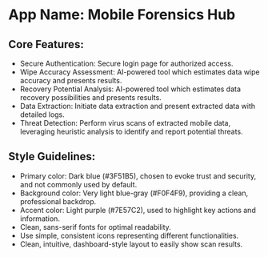 # **App Name**: Mobile Forensics Hub

## Core Features:

- Secure Authentication: Secure login page for authorized access.
- Wipe Accuracy Assessment: AI-powered tool which estimates data wipe accuracy and presents results.
- Recovery Potential Analysis: AI-powered tool which estimates data recovery possibilities and presents results.
- Data Extraction: Initiate data extraction and present extracted data with detailed logs.
- Threat Detection: Perform virus scans of extracted mobile data, leveraging heuristic analysis to identify and report potential threats.

## Style Guidelines:

- Primary color: Dark blue (#3F51B5), chosen to evoke trust and security, and not commonly used by default.
- Background color: Very light blue-gray (#F0F4F9), providing a clean, professional backdrop.
- Accent color: Light purple (#7E57C2), used to highlight key actions and information.
- Clean, sans-serif fonts for optimal readability.
- Use simple, consistent icons representing different functionalities.
- Clean, intuitive, dashboard-style layout to easily show scan results.